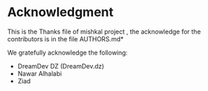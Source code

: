 Acknowledgment
==============
This is the Thanks file of mishkal project , the acknowledge for the contributors is in the file AUTHORS.md*


We gratefully acknowledge the following:

* DreamDev DZ (DreamDev.dz)
* Nawar Alhalabi
* Ziad 
